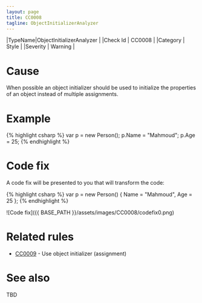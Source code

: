 ```yaml
---
layout: page
title: CC0008
tagline: ObjectInitializerAnalyzer
---
```


|TypeName|ObjectInitializerAnalyzer |
|Check Id | CC0008 |
|Category | Style |
|Severity | Warning |

# Cause

When possible an object initializer should be used to initialize the properties of an object instead of multiple assignments.

# Example

{% highlight csharp %}
var p = new Person();
p.Name = "Mahmoud";
p.Age = 25;
{% endhighlight %}

# Code fix

A code fix will be presented to you that will transform the code:

{% highlight csharp %}
var p = new Person()
{
    Name = "Mahmoud",
    Age = 25
};
{% endhighlight %}

![Code fix]({{ BASE_PATH }}/assets/images/CC0008/codefix0.png)

# Related rules

* [CC0009](CC0009.html) - Use object initializer (assignment)

# See also

TBD
